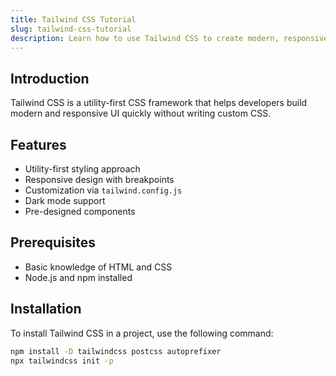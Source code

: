 ```yaml
---
title: Tailwind CSS Tutorial  
slug: tailwind-css-tutorial  
description: Learn how to use Tailwind CSS to create modern, responsive, and utility-first designs for web applications.  
---
```


## Introduction  
Tailwind CSS is a utility-first CSS framework that helps developers build modern and responsive UI quickly without writing custom CSS.

## Features  
- Utility-first styling approach  
- Responsive design with breakpoints  
- Customization via `tailwind.config.js`  
- Dark mode support  
- Pre-designed components  

## Prerequisites  
- Basic knowledge of HTML and CSS  
- Node.js and npm installed  

## Installation  
To install Tailwind CSS in a project, use the following command:  
```sh
npm install -D tailwindcss postcss autoprefixer
npx tailwindcss init -p
